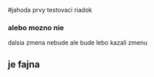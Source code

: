 #jahoda
prvy testovaci riadok
### alebo mozno nie
dalsia zmena nebude 
ale bude lebo kazali zmenu
## je fajna
